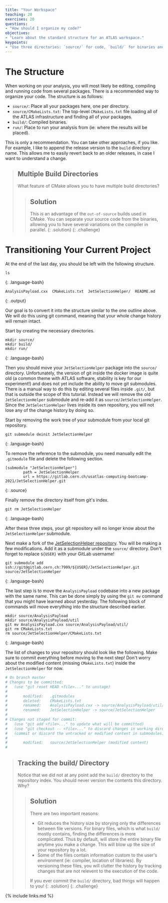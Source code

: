 ```yaml
---
title: "Your Workspace"
teaching: 20
exercises: 20
questions:
- "How should I organize my code?"
objectives:
- "Learn about the standard structure for an ATLAS workspace."
keypoints:
- "Use three directories: `source/` for code, `build/` for binaries and `run/` for output."
---
```


# The Structure

When working on your analysis, you will most likely be editing, compiling and running code from several packages. There is a recommended way to organize your code. The structure is as follows:

- `source/`: Place all your packages here, one per directory.
- `source/CMakeLists.txt`: The top-level `CMakeLists.txt` file loading all of the ATLAS infrastructure and finding all of your packages.
- `build/`: Compiled binaries.
- `run/`: Place to run your analysis from (ie: where the results will be placed).

This is only a recommendation. You can take other approaches, if you like. For example, I like to append the release version to the `build` directory name. This allows me to easily revert back to an older releases, in case I want to understand a change.

> ## Multiple Build Directories
>
> What feature of CMake allows you to have multiple build directories?
>
> > ## Solution
> >
> > This is an advantage of the `out-of-source` builds used in CMake. You can separate your source code from the binaries, allowing you to have several variations on the compiler in parallel.
> {: .solution}
{: .challenge}

# Transitioning Your Current Project
At the end of the last day, you should be left with the following structure.

~~~shell
ls
~~~
{: .language-bash}

~~~
AnalysisPayload.cxx  CMakeLists.txt  JetSelectionHelper/  README.md		     
~~~
{: .output}

Our goal is to convert it into the structure similar to the one outline above. We will do this using git command, meaning that your whole change history will remain intact.

Start by creating the necessary directories.

~~~shell
mkdir source/
mkdir build/
mkdir run/
~~~
{: .language-bash}

Then you should move your `JetSelectionHelper` package into the `source/` directory. Unfortunately, the version of git inside the docker image is quite old (a common theme with ATLAS software, stability is key for our experiment!) and does not yet include the ability to move git submodules. There is a manual way to do this by editing several files inside `.git/`, but that is outside the scope of this tutorial. Instead we will remove the old `JetSelectionHelper` submodule and re-add it as `source/JetSelectionHelper`. Since the `JetSelectionHelper` lives inside its own repository, you will not lose any of the change history by doing so.

Start by removing the work tree of your submodule from your local git repository.
~~~shell
git submodule deinit JetSelectionHelper
~~~
{: .language-bash}

To remove the reference to the submodule, you need manually edit the `.gitmodule` file and delete the following section.
~~~
[submodule "JetSelectionHelper"]
        path = JetSelectionHelper
        url = https://gitlab.cern.ch/usatlas-computing-bootcamp-2021/JetSelectionHelper.git
~~~
{: .source}

Finally remove the directory itself from git's index.

~~~shell
git rm JetSelectionHelper
~~~
{: .language-bash}

After these three steps, your git repository will no longer know about the `JetSelectionHelper` submodule.

Next make a fork of the [JetSelectionHelper repository](https://gitlab.cern.ch/usatlas-computing-bootcamp-2021/JetSelectionHelper). You will be making a few modifications. Add it as a submodule under the `source/` directory. Don't forget to replace `${USER}` with your GitLab username!
~~~shell
git submodule add ssh://git@gitlab.cern.ch:7999/${USER}/JetSelectionHelper.git source/JetSelectionHelper
~~~
{: .language-bash}


The last step is to move the `AnalysisPayload` codebase into a new package with the same name. This can be done simply by using the `git mv` command that you might have learned about yesterday. The following block of commands will move everything into the structure described earlier.

~~~shell
mkdir source/AnalysisPayload
mkdir source/AnalysisPayload/util
git mv AnalysisPayload.cxx source/AnalysisPayload/util/
git rm CMakeLists.txt
rm source/JetSelectionHelper/CMakeLists.txt
~~~
{: .language-bash}

The list of changes to your repository should look like the following. Make sure to commit everything before moving to the next step! Don't worry about the modified content (missing `CMakeLists.txt`) inside the `JetSelectionHelper` for now.

```bash
# On branch master
# Changes to be committed:
#   (use "git reset HEAD <file>..." to unstage)
#
#       modified:   .gitmodules
#       deleted:    CMakeLists.txt
#       renamed:    AnalysisPayload.cxx -> source/AnalysisPayload/util/AnalysisPayload.cxx
#       renamed:    JetSelectionHelper -> source/JetSelectionHelper
#
# Changes not staged for commit:
#   (use "git add <file>..." to update what will be committed)
#   (use "git checkout -- <file>..." to discard changes in working directory)
#   (commit or discard the untracked or modified content in submodules)
#
#       modified:   source/JetSelectionHelper (modified content)
#
```

> ## Tracking the build/ Directory
>
> Notice that we did not at any point add the `build/` directory to the repository index. You should never version the contents this directory. Why?
>
> > ## Solution
> >
> > There are two important reasons:
> > - Git reduces the history size by storying only the differences between file versions. For binary files, which is what `build/` mostly contains, finding the differences is more complicated. Thus by default, will store the entire binary file anytime you make a change. This will blow up the size of your repository by a lot.
> > - Some of the files contain information custom to the user's environment (ie: compiler, location of libraries). By versioning these files, you will clutter the history by tracking changes that are not relevent to the execution of the code.
> >
> > If you ever commit the `build/` directory, bad things will happen to you!
> {: .solution}
{: .challenge}




{% include links.md %}


